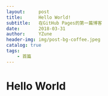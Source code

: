 ```yaml
---
layout:     post
title:      Hello World!
subtitle:   在GitHub Pages的第一篇博客
date:       2018-03-31
author:     YZune
header-img: img/post-bg-coffee.jpeg
catalog: true
tags:
    - 首篇
---
```

# Hello World